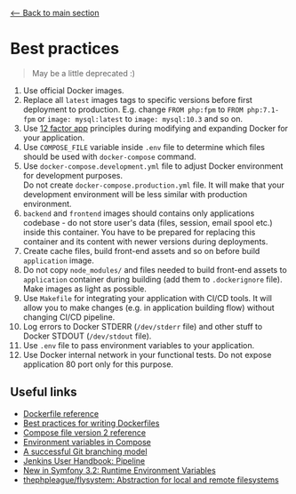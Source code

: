 [<-- Back to main section](../README.md)

# Best practices

> May be a little deprecated :)

1. Use official Docker images.
1. Replace all `latest` images tags to specific versions before first deployment
   to production. E.g. change `FROM php:fpm` to `FROM php:7.1-fpm`
   or `image: mysql:latest` to `image: mysql:10.3` and so on.
1. Use [12 factor app](https://12factor.net/) principles during modifying and expanding
   Docker for your application.
1. Use `COMPOSE_FILE` variable inside `.env` file to determine which files should
   be used with `docker-compose` command.
1. Use `docker-compose.development.yml` file to adjust Docker environment for
   development purposes.  
   Do not create `docker-compose.production.yml` file. It will make that your
   development environment will be less similar with production environment.
1. `backend` and `frontend` images should contains only applications codebase - do not store
   user's data (files, session, email spool etc.) inside this container. You
   have to be prepared for replacing this container and its content with newer 
   versions during deployments.
1. Create cache files, build front-end assets and so on before build
   `application` image.
1. Do not copy `node_modules/` and files needed to build front-end assets
   to `application` container during building (add them to `.dockerignore` file).
   Make images as light as possible.
1. Use `Makefile` for integrating your application with CI/CD tools. It will allow you
   to make changes (e.g. in application building flow) without changing CI/CD pipeline.
1. Log errors to Docker STDERR (`/dev/stderr` file) and other stuff to
   Docker STDOUT (`/dev/stdout` file).
1. Use `.env` file to pass environment variables to your application.
1. Use Docker internal network in your functional tests. Do not expose application 80 port
   only for this purpose.

## Useful links

* [Dockerfile reference](https://docs.docker.com/engine/reference/builder/)
* [Best practices for writing Dockerfiles](https://docs.docker.com/engine/userguide/eng-image/dockerfile_best-practices/)
* [Compose file version 2 reference](https://docs.docker.com/compose/compose-file/compose-file-v2/)
* [Environment variables in Compose](https://docs.docker.com/compose/environment-variables/)
* [A successful Git branching model](http://nvie.com/posts/a-successful-git-branching-model/)
* [Jenkins User Handbook: Pipeline](https://jenkins.io/doc/book/pipeline/)
* [New in Symfony 3.2: Runtime Environment Variables](https://symfony.com/blog/new-in-symfony-3-2-runtime-environment-variables)
* [thephpleague/flysystem: Abstraction for local and remote filesystems](https://github.com/thephpleague/flysystem)

